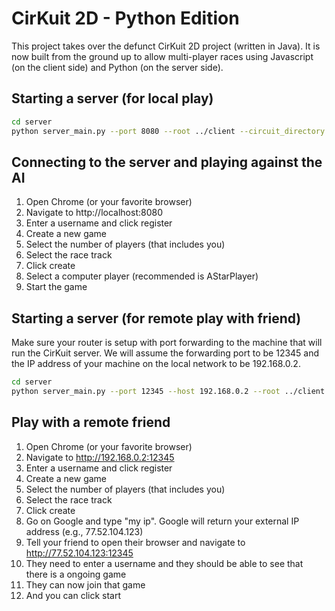# CirKuit 2D - Python Edition

This project takes over the defunct CirKuit 2D project (written in Java).
It is now built from the ground up to allow multi-player races using Javascript (on the client side) and Python (on the server side).

## Starting a server (for local play)

```bash
cd server
python server_main.py --port 8080 --root ../client --circuit_directory ../circuits
```

## Connecting to the server and playing against the AI

1. Open Chrome (or your favorite browser)
2. Navigate to http://localhost:8080
3. Enter a username and click register
4. Create a new game
  1. Select the number of players (that includes you)
  2. Select the race track
  3. Click create
5. Select a computer player (recommended is AStarPlayer)
6. Start the game

## Starting a server (for remote play with friend)

Make sure your router is setup with port forwarding to the machine that will run the
CirKuit server. We will assume the forwarding port to be 12345 and the IP address of your
machine on the local network to be 192.168.0.2.

```bash
cd server
python server_main.py --port 12345 --host 192.168.0.2 --root ../client --circuit_directory ../circuits
```

## Play with a remote friend

1. Open Chrome (or your favorite browser)
2. Navigate to http://192.168.0.2:12345
3. Enter a username and click register
4. Create a new game
  1. Select the number of players (that includes you)
  2. Select the race track
  3. Click create
5. Go on Google and type "my ip". Google will return your external IP address (e.g., 77.52.104.123)
6. Tell your friend to open their browser and navigate to http://77.52.104.123:12345
7. They need to enter a username and they should be able to see that there is a ongoing game
8. They can now join that game
9. And you can click start
